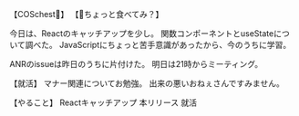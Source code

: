 【COSchest👗】
【🍓ちょっと食べてみ？】

今日は、Reactのキャッチアップを少し。
関数コンポーネントとuseStateについて調べた。
JavaScriptにちょっと苦手意識があったから、今のうちに学習。

ANRのissueは昨日のうちに片付けた。
明日は21時からミーティング。

【就活】
マナー関連についてお勉強。
出来の悪いおねぇさんですみません。

【やること】
Reactキャッチアップ
本リリース
就活

